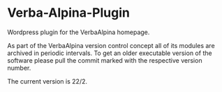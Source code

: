 # Verba-Alpina-Plugin

Wordpress plugin for the VerbaAlpina homepage.

As part of the VerbaAlpina version control concept all of its modules are archived in periodic intervals. To get an older executable version of the software please pull the commit marked with the respective version number.

The current version is 22/2.
